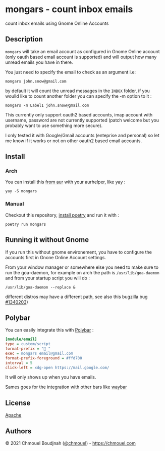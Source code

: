 # mongars - count inbox emails

count inbox emails using Gnome Online Accounts

## Description

`mongars` will take an email account as configured in Gnome Online account (only
oauth based email account is supported) and will output how many unread emails
you have in there.

You just need to specify the email to check as an argument i.e:

```shell
mongars john.snow@gmail.com
```

by default it will count the unread messages in the `INBOX` folder, if you
woulld like to count another folder you can specify the -m option to it :

```shell
mongars -m Label1 john.snow@gmail.com
```

This currently only support oauth2 based accounts, imap account with username,
password are not currently supported (patch welcome but you probably want to use
something more secure).

I only tested it with Google/Gmail accounts (enteprise and personal) so let me
know if it works or not on other oauth2 based email accounts.

## Install

### Arch

You can install this [from aur](https://aur.archlinux.org/packages/mongars) with your aurhelper, like yay :

```
yay -S mongars
```

### Manual

Checkout this repository, [install poetry](https://python-poetry.org/docs/#installation) and run it with :

```shell
poetry run mongars
```

## Running it without Gnome

If you run this without gnome environement, you have to configure the accounts
first in Gnone Online Account settings.

From your window manager or somewhere else you need to make sure to run the goa-daemon, for example on arch the path is `/usr/lib/goa-daemon` and from your startup script you will do :

```shell
/usr/lib/goa-daemon --replace &
```

different distros may have a different path, see also this bugzilla bug
[#1340203](https://bugzilla.redhat.com/show_bug.cgi?id=1340203))

## Polybar

You can easily integrate this with [Polybar](https://github.com/polybar/polybar) :

```ini
[module/email]
type = custom/script
format-prefix = " "
exec = mongars email@gmail.com
format-prefix-foreground = #ffd700
interval = 5
click-left = xdg-open https://mail.google.com/
```

It will only shows up when you have emails.

Sames goes for the integration with other bars like [waybar](https://github.com/Alexays/Waybar/)

## License

[Apache](./LICENSE)

## Authors

© 2021 Chmouel Boudjnah ([@chmouel](https://twitter.com/chmouel)) - https://chmouel.com
